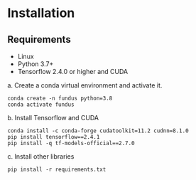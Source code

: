 # Installation

## Requirements

- Linux
- Python 3.7+
- Tensorflow 2.4.0 or higher and CUDA

a. Create a conda virtual environment and activate it.

```shell
conda create -n fundus python=3.8
conda activate fundus
```

b. Install Tensorflow and CUDA

```shell
conda install -c conda-forge cudatoolkit=11.2 cudnn=8.1.0
pip install tensorflow==2.4.1
pip install -q tf-models-official==2.7.0
```

c. Install other libraries

```shell
pip install -r requirements.txt
```
